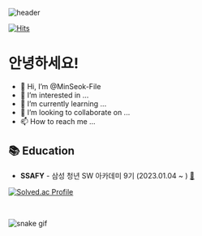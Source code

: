 ![header](https://capsule-render.vercel.app/api?type=waving&color=auto&height=300&section=header&text=Kang-MinSeok&fontSize=90)

[![Hits](https://hits.seeyoufarm.com/api/count/incr/badge.svg?url=https%3A%2F%2Fgithub.com%2FMinSeok-File&count_bg=%2379C83D&title_bg=%23555555&icon=&icon_color=%23E7E7E7&title=hits&edge_flat=false)](https://hits.seeyoufarm.com)

# 안녕하세요!

- 👋 Hi, I’m @MinSeok-File
- 👀 I’m interested in ...
- 🌱 I’m currently learning ...
- 💞️ I’m looking to collaborate on ...
- 📫 How to reach me ...

<!---
MinSeok011/MinSeok011 is a ✨ special ✨ repository because its `README.md` (this file) appears on your GitHub profile.
You can click the Preview link to take a look at your changes.
--->

## 📚 Education
- **SSAFY** - 삼성 청년 SW 아카데미 9기 (2023.01.04 ~ ) [:link:](https://www.ssafy.com/ksp/jsp/swp/swpMain.jsp)


[![Solved.ac Profile](http://mazassumnida.wtf/api/generate_badge?boj=loveload)](https://solved.ac/loveload)

<br>

![snake gif](https://github.com/talli0505/talli0505/blob/output/github-contribution-grid-snake.svg)   
